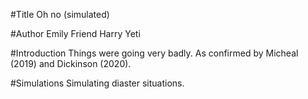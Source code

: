 #Title
Oh no (simulated)

#Author
Emily Friend
Harry Yeti

#Introduction
Things were going very badly.
As confirmed by Micheal (2019) and Dickinson (2020).

#Simulations
Simulating diaster situations.
